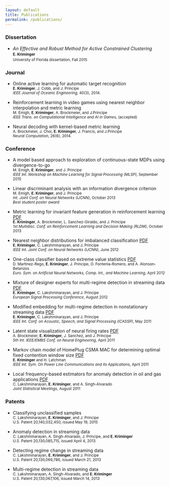 ```yaml
---
layout: default
title: Publications
permalink: /publications/
---
```


### Dissertation 

-  *An Effective and Robust Method for Active Constrained Clustering*  
  <small>**E. Kriminger**</small>  
  <small>University of Florida dissertation, Fall 2015</small>

### Journal

-  Online active learning for automatic target recognition  
  <small>**E. Kriminger**, J. Cobb, and J. Principe </small>  
  <small>*IEEE Journal of Oceanic Engineering*, 40(3), 2014.</small>

-  Reinforcement learning in video games using nearest neighbor interpolation and metric learning  
  <small>M. Emigh, **E. Kriminger**, A. Brockmeier, and J.Principe </small>  
  <small>*IEEE Trans. on Computational Intelligence and AI in Games*, (accepted)</small>

-  Neural decoding with kernel-based metric learning  
  <small>A. Brockmeier, J. Choi, **E. Kriminger**, J. Francis, and J.Principe </small>  
  <small>*Neural Computation*, 26(6), 2014.</small>

### Conference 

-  A model based approach to exploration of continuous-state MDPs using divergence-to-go  
  <small>M. Emigh, **E. Kriminger**, and J. Principe</small>  
  <small>*IEEE Int. Workshop on Machine Learning for Signal Processing (MLSP)*, September 2015</small>

-  Linear discriminant analysis with an information divergence criterion  
  <small>M. Emigh, **E. Kriminger**, and J. Principe</small>  
  <small>*Int. Joint Conf. on Neural Networks (IJCNN)*, October 2013 </small>  
  <small>*Best student poster award*</small>

-  Metric learning for invariant feature generation in reinforcement learning [PDF](/assets/RLDM2013.pdf)  
  <small>**E. Kriminger**, A. Brockmeier, L. Sanchez-Giraldo, and J. Principe</small>  
  <small>*1st Multidisc. Conf. on Reinforcement Learning and Decision Making (RLDM)*, October 2013</small>

-  Nearest neighbor distributions for imbalanced classification [PDF](/assets/IJCNN2012.pdf)  
  <small>**E. Kriminger**, C. Lakshminarayan, and J. Principe</small>  
  <small>*IEEE Int. Joint Conf. on Neural Networks (IJCNN)*, June 2012</small>

-  One-class classifier based on extreme value statistics [PDF](/assets/ESANN2012.pdf)  
  <small>D. Martinez-Rego, **E. Kriminger**, J. Príncipe, O. Fontenla-Romero, and A. Alonson-Betanzos</small>  
  <small>*Euro. Sym. on Artificial Neural Networks, Comp. Int., and Machine Learning*, April 2012</small>

-  Mixture of designer experts for multi-regime detection in streaming data [PDF](/assets/EUSIPCO2012.pdf)  
  <small>**E. Kriminger**, C. Lakshminarayan, and J. Príncipe</small>  
  <small>*European Signal Processing Conference*, August 2012</small>

-  Modified embedding for multi-regime detection in nonstationary streaming data [PDF](/assets/ICASSP2011.pdf)  
  <small>**E. Kriminger**, C. Lakshminarayan, and J. Príncipe</small>  
  <small>*IEEE Int. Conf. on Acoustic, Speech, and Signal Processing (ICASSP)*, May 2011</small>

-  Latent state visualization of neural firing rates [PDF](/assets/EMBS2011.pdf)  
  <small>A. Brockmeier, **E. Kriminger**, J. Sanchez, and J. Príncipe</small>  
  <small>*5th Int. IEEE/EMBS Conf. on Neural Engineering*, April 2011</small>

-  Markov chain model of HomePlug CSMA MAC for determining optimal fixed contention window size [PDF](/assets/PLC2011.pdf)  
  <small>**E. Kriminger** and H. Latchman</small>  
  <small>*IEEE Int. Sym. On Power Line Communications and its Applications*, April 2011</small>

-  Local frequency-based estimators for anomaly detection in oil and gas applications [PDF](/assets/JSM2011.pdf)  
  <small>C. Lakshminarayan, **E. Kriminger**, and A. Singh-Alvarado</small>  
  <small>*Joint Statistical Meetings*, August 2011</small>

### Patents

-  Classifying unclassified samples  
  <small>C. Lakshminarayan, **E. Kriminger**, and J. Principe</small>  
  <small>U.S. Patent 20,140,032,450, issued May 19, 2015</small>

-  Anomaly detection in streaming data  
  <small>C. Lakshminarayan, A. Singh-Alvarado, J. Principe, and **E. Kriminger**</small>  
  <small>U.S. Patent 20,130,085,715, issued April 4, 2013</small>

-  Detecting regime change in streaming data  
  <small>C. Lakshminarayan, **E. Kriminger**, and J. Principe</small>  
  <small>U.S. Patent 20,130,069,786, issued March 21, 2013</small>

-  Multi-regime detection in streaming data  
  <small>C. Lakshminarayan, A. Singh-Alvarado, and **E. Kriminger**</small>  
  <small>U.S. Patent 20,130,067,106, issued March 14, 2013</small>  

